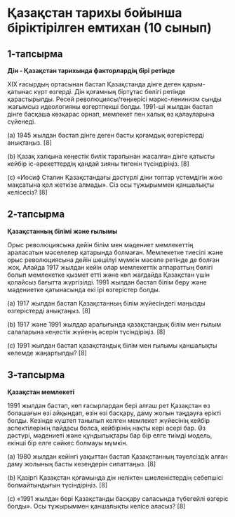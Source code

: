 # Қазақстан тарихы бойынша біріктірілген емтихан (10 сынып)

## 1-тапсырма
**Дін - Қазақстан тарихында факторлардің бірі ретінде**

ХІХ ғасырдың ортасынан бастап Қазақстанда дінге деген қарым-қатынас күрт өзгерді. Дін қоғамның біртұтас бөлігі ретінде қарастырылды. Ресей революциясы/төңкерісі маркс-ленинизм сынды жағымсыз идеологияны өзгертпекші болды. 1991-ші жылдан бастап дінге басқаша көзқарас орнап, мемлекет пен халық өз қалауларына сүйенеді.

(a) 1945 жылдан бастап дінге деген басты қоғамдық өзгерістерді анықтаңыз. [8]

(b) Қазақ халқына кеңестік билік тарапынан жасалған дінге қатысты кейбір іс-әрекеттердің қандай зияны тигенін түсіндіріңіз. [8]

(c) «Иосиф Сталин Қазақстандағы дәстүрлі діни топтар үстемдігін жою мақсатына қол жеткізе алмады». Сіз осы тұжырыммен қаншалықты келісесіз? [8]

## 2-тапсырма
**Қазақстанның білімі және ғылымы**

Орыс революциясына дейін білім мен мәдениет мемлекеттің араласатын мәселелер қатарында болмаған. Мемлекетке тиесілі және орыс революциясына дейін шешілуі мүмкін мәселе ретінде де болған жоқ. Алайда 1917 жылдан кейін олар мемлекеттік аппараттың бөлігі болып мемлекетке қызмет етті және көп жағдайда Қазақстан үшін қолайсыз бағытта жүргізілді. 1991 жылдан бастап білім беру және мәдениетке қатынасында екі ірі өзгерістер болды.

(a) 1917 жылдан бастап Қазақстанның білім жүйесіндегі маңызды өзгерістерді анықтаңыз. [8]

(b) 1917 және 1991 жылдар аралығында қазақстандық білім мен ғылым салаларына кеңестік жүйенің әсерін түсіндіріңіз. [8]

(c) 1991 жылдан бастап қазақстандық білім мен ғылымы қаншалықты көлемде жаңартылды? [8]

## 3-тапсырма
**Қазақстан мемлекеті**

1991 жылдан бастап, көп ғасырлардан бері алғаш рет Қазақстан өз болашағын өзі айқындап, өзін өзі басқару, даму жолын таңдауға ерікті болды. Кезінде күштеп танылып келген мемлекет жүйесінің кейбір аспектілерінің пайдасы болса, кейбірінің нақты кері әсері бар. Өз дәстүрі, мәдениеті және құндылықтары бар бір елге тиімді модель, екінші бір елге сәйкес болмауы мүмкін.

(a) 1980 жылдан кейінгі уақыттан бастап Қазақстанның тәуелсіздік алған даму жолының басты кезеңдерін сипаттаңыз. [8]

(b) Қазіргі Қазақстан қоғамында дін неліктен шиеленістердің себепшісі болмайтындығын түсіндіріңіз. [8]

(c) «1991 жылдан бері Қазақстанды басқару саласында түбегейлі өзгеріс болды». Осы тұжырыммен қаншалықты келісе аласыз? [8]

